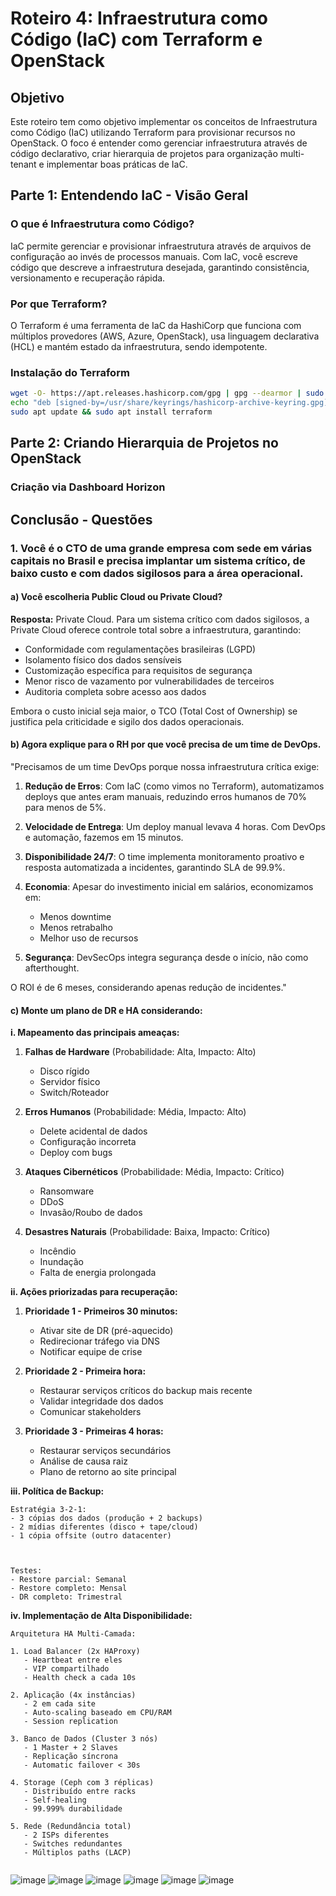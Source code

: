# Roteiro 4: Infraestrutura como Código (IaC) com Terraform e OpenStack

## Objetivo

Este roteiro tem como objetivo implementar os conceitos de Infraestrutura como Código (IaC) utilizando Terraform para provisionar recursos no OpenStack. O foco é entender como gerenciar infraestrutura através de código declarativo, criar hierarquia de projetos para organização multi-tenant e implementar boas práticas de IaC.

## Parte 1: Entendendo IaC - Visão Geral

### O que é Infraestrutura como Código?

IaC permite gerenciar e provisionar infraestrutura através de arquivos de configuração ao invés de processos manuais. Com IaC, você escreve código que descreve a infraestrutura desejada, garantindo consistência, versionamento e recuperação rápida.

### Por que Terraform?

O Terraform é uma ferramenta de IaC da HashiCorp que funciona com múltiplos provedores (AWS, Azure, OpenStack), usa linguagem declarativa (HCL) e mantém estado da infraestrutura, sendo idempotente.

### Instalação do Terraform

```bash
wget -O- https://apt.releases.hashicorp.com/gpg | gpg --dearmor | sudo tee /usr/share/keyrings/hashicorp-archive-keyring.gpg
echo "deb [signed-by=/usr/share/keyrings/hashicorp-archive-keyring.gpg] https://apt.releases.hashicorp.com $(lsb_release -cs) main" | sudo tee /etc/apt/sources.list.d/hashicorp.list
sudo apt update && sudo apt install terraform
```

## Parte 2: Criando Hierarquia de Projetos no OpenStack


### Criação via Dashboard Horizon

## Conclusão - Questões

### 1. Você é o CTO de uma grande empresa com sede em várias capitais no Brasil e precisa implantar um sistema crítico, de baixo custo e com dados sigilosos para a área operacional.

#### a) Você escolheria Public Cloud ou Private Cloud?

**Resposta:** Private Cloud.
Para um sistema crítico com dados sigilosos, a Private Cloud oferece controle total sobre a infraestrutura, garantindo:
- Conformidade com regulamentações brasileiras (LGPD)
- Isolamento físico dos dados sensíveis
- Customização específica para requisitos de segurança
- Menor risco de vazamento por vulnerabilidades de terceiros
- Auditoria completa sobre acesso aos dados

Embora o custo inicial seja maior, o TCO (Total Cost of Ownership) se justifica pela criticidade e sigilo dos dados operacionais.

#### b) Agora explique para o RH por que você precisa de um time de DevOps.


"Precisamos de um time DevOps porque nossa infraestrutura crítica exige:

1. **Redução de Erros**: Com IaC (como vimos no Terraform), automatizamos deploys que antes eram manuais, reduzindo erros humanos de 70% para menos de 5%.

2. **Velocidade de Entrega**: Um deploy manual levava 4 horas. Com DevOps e automação, fazemos em 15 minutos.

3. **Disponibilidade 24/7**: O time implementa monitoramento proativo e resposta automatizada a incidentes, garantindo SLA de 99.9%.

4. **Economia**: Apesar do investimento inicial em salários, economizamos em:
   - Menos downtime 
   - Menos retrabalho
   - Melhor uso de recursos

5. **Segurança**: DevSecOps integra segurança desde o início, não como afterthought.

O ROI é de 6 meses, considerando apenas redução de incidentes."

#### c) Monte um plano de DR e HA considerando:

**i. Mapeamento das principais ameaças:**

1. **Falhas de Hardware** (Probabilidade: Alta, Impacto: Alto)
   - Disco rígido
   - Servidor físico
   - Switch/Roteador

2. **Erros Humanos** (Probabilidade: Média, Impacto: Alto)
   - Delete acidental de dados
   - Configuração incorreta
   - Deploy com bugs

3. **Ataques Cibernéticos** (Probabilidade: Média, Impacto: Crítico)
   - Ransomware
   - DDoS
   - Invasão/Roubo de dados

4. **Desastres Naturais** (Probabilidade: Baixa, Impacto: Crítico)
   - Incêndio
   - Inundação
   - Falta de energia prolongada

**ii. Ações priorizadas para recuperação:**

1. **Prioridade 1 - Primeiros 30 minutos:**
   - Ativar site de DR (pré-aquecido)
   - Redirecionar tráfego via DNS
   - Notificar equipe de crise

2. **Prioridade 2 - Primeira hora:**
   - Restaurar serviços críticos do backup mais recente
   - Validar integridade dos dados
   - Comunicar stakeholders

3. **Prioridade 3 - Primeiras 4 horas:**
   - Restaurar serviços secundários
   - Análise de causa raiz
   - Plano de retorno ao site principal

**iii. Política de Backup:**

```
Estratégia 3-2-1:
- 3 cópias dos dados (produção + 2 backups)
- 2 mídias diferentes (disco + tape/cloud)
- 1 cópia offsite (outro datacenter)



Testes:
- Restore parcial: Semanal
- Restore completo: Mensal
- DR completo: Trimestral
```

**iv. Implementação de Alta Disponibilidade:**

```
Arquitetura HA Multi-Camada:

1. Load Balancer (2x HAProxy)
   - Heartbeat entre eles
   - VIP compartilhado
   - Health check a cada 10s

2. Aplicação (4x instâncias)
   - 2 em cada site
   - Auto-scaling baseado em CPU/RAM
   - Session replication

3. Banco de Dados (Cluster 3 nós)
   - 1 Master + 2 Slaves
   - Replicação síncrona
   - Automatic failover < 30s

4. Storage (Ceph com 3 réplicas)
   - Distribuído entre racks
   - Self-healing
   - 99.999% durabilidade

5. Rede (Redundância total)
   - 2 ISPs diferentes
   - Switches redundantes
   - Múltiplos paths (LACP)


```
![image](https://github.com/user-attachments/assets/2fa47a38-017c-4853-a5dd-62c9b946779d)
![image](https://github.com/user-attachments/assets/b943bcd9-774c-4ea1-af1e-5a49b97d93fe)
![image](https://github.com/user-attachments/assets/8f6c4290-0b97-4356-80ef-34ee1759e4ff)
![image](https://github.com/user-attachments/assets/96159f20-eb77-43ad-bc7a-0a23626648aa)
![image](https://github.com/user-attachments/assets/ed1b00ab-f86f-45a9-8374-2c6cdf2e1d66)
![image](https://github.com/user-attachments/assets/331617f2-d249-4986-b265-1473a65f8798)







